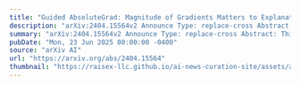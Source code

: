 ```yaml
---
title: "Guided AbsoluteGrad: Magnitude of Gradients Matters to Explanation's Localization and Saliency"
description: "arXiv:2404.15564v2 Announce Type: replace-cross Abstract: This paper proposes a new gradient-based XAI method called Guided AbsoluteGrad for saliency map explanations. We utilize both positive and negative gradient magnitudes and employ gradient variance to distinguish the important areas for noise deduction. We also introduce a novel evaluation metric named ReCover And Predict (RCAP), which considers the Localization and Visual Noise Level objectives of the explanations. We propose two propositions for these two objectives and prove the necessity of evaluating them. We evaluate Guided AbsoluteGrad with seven gradient-based XAI methods using the RCAP metric and other SOTA metrics in three case studies: (1) ImageNet dataset with ResNet50 model; (2) International Skin Imaging Collaboration (ISIC) dataset with EfficientNet model; (3) the Places365 dataset with DenseNet161 model. Our method surpasses other gradient-based approaches, showcasing the quality of enhanced saliency map explanations through gradient magnitude."
summary: "arXiv:2404.15564v2 Announce Type: replace-cross Abstract: This paper proposes a new gradient-based XAI method called Guided AbsoluteGrad for saliency map explanations. We utilize both positive and negative gradient magnitudes and employ gradient variance to distinguish the important areas for noise deduction. We also introduce a novel evaluation metric named ReCover And Predict (RCAP), which considers the Localization and Visual Noise Level objectives of the explanations. We propose two propositions for these two objectives and prove the necessity of evaluating them. We evaluate Guided AbsoluteGrad with seven gradient-based XAI methods using the RCAP metric and other SOTA metrics in three case studies: (1) ImageNet dataset with ResNet50 model; (2) International Skin Imaging Collaboration (ISIC) dataset with EfficientNet model; (3) the Places365 dataset with DenseNet161 model. Our method surpasses other gradient-based approaches, showcasing the quality of enhanced saliency map explanations through gradient magnitude."
pubDate: "Mon, 23 Jun 2025 00:00:00 -0400"
source: "arXiv AI"
url: "https://arxiv.org/abs/2404.15564"
thumbnail: "https://raisex-llc.github.io/ai-news-curation-site/assets/arxiv.png"
---
```


